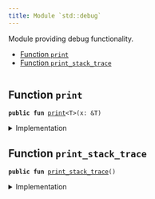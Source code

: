 ```yaml
---
title: Module `std::debug`
---
```


Module providing debug functionality.


-  [Function `print`](#std_debug_print)
-  [Function `print_stack_trace`](#std_debug_print_stack_trace)


<pre><code></code></pre>



<a name="std_debug_print"></a>

## Function `print`



<pre><code><b>public</b> <b>fun</b> <a href="../std/debug.md#std_debug_print">print</a>&lt;T&gt;(x: &T)
</code></pre>



<details>
<summary>Implementation</summary>


<pre><code><b>public</b> <b>native</b> <b>fun</b> <a href="../std/debug.md#std_debug_print">print</a>&lt;T&gt;(x: &T);
</code></pre>



</details>

<a name="std_debug_print_stack_trace"></a>

## Function `print_stack_trace`



<pre><code><b>public</b> <b>fun</b> <a href="../std/debug.md#std_debug_print_stack_trace">print_stack_trace</a>()
</code></pre>



<details>
<summary>Implementation</summary>


<pre><code><b>public</b> <b>native</b> <b>fun</b> <a href="../std/debug.md#std_debug_print_stack_trace">print_stack_trace</a>();
</code></pre>



</details>
